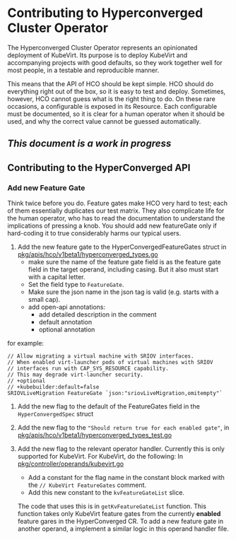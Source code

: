 # Contributing to Hyperconverged Cluster Operator

The Hyperconverged Cluster Operator represents an opinionated deployment of KubeVirt. Its purpose is to deploy KubeVirt
and accompanying projects with good defaults, so they work together well for most people, in a testable and reproducible
manner.

This means that the API of HCO should be kept simple. HCO should do everything right out of the box, so it is easy to
test and deploy. Sometimes, however, HCO cannot guess what is the right thing to do. On these rare occasions, a
configurable is exposed in its Resource. Each configurable must be documented, so it is clear for a human operator when
it should be used, and why the correct value cannot be guessed automatically.

## ***This document is a work in progress***

## Contributing to the HyperConverged API

### Add new Feature Gate

Think twice before you do. Feature gates make HCO very hard to test; each of them essentially duplicates our test
matrix. They also complicate life for the human operator, who has to read the documentation to understand the
implications of pressing a knob. You should add new featureGate only if hard-coding it to true considerably harms our
typical users.

1. Add the new feature gate to the HyperConvergedFeatureGates struct
   in [pkg/apis/hco/v1beta1/hyperconverged_types.go](pkg/apis/hco/v1beta1/hyperconverged_types.go)
   - make sure the name of the feature gate field is as the feature gate field in the target operand, including casing.
     But it also must start with a capital letter.
   - Set the field type to `FeatureGate`.
   - Make sure the json name in the json tag is valid (e.g. starts with a small cap).
   - add open-api annotations:
      - add detailed description in the comment
      - default annotation
      - optional annotation

for example:

  ```golang
  // Allow migrating a virtual machine with SRIOV interfaces.
  // When enabled virt-launcher pods of virtual machines with SRIOV
  // interfaces run with CAP_SYS_RESOURCE capability.
  // This may degrade virt-launcher security.
  // +optional
  // +kubebuilder:default=false
  SRIOVLiveMigration FeatureGate `json:"sriovLiveMigration,omitempty"`
  ```

1. Add the new flag to the default of the FeatureGates field in the `HyperConvergedSpec` struct
1. Add the new flag to the `"Should return true for each enabled gate"`,
   in [pkg/apis/hco/v1beta1/hyperconverged_types_test.go](pkg/apis/hco/v1beta1/hyperconverged_types_test.go)
1. Add the new flag to the relevant operator handler. Currently this is only supported for KubeVirt. For KubeVirt, do
   the following:
   In [pkg/controller/operands/kubevirt.go](pkg/controller/operands/kubevirt.go)
   - Add a constant for the flag name in the constant block marked with the `// KubeVirt FeatureGates` comment.
   - Add this new constant to the `kvFeatureGateList` slice.

   The code that uses this is in `getKvFeatureGateList` function. This function takes only KubeVirt feature gates from
   the currently **enabled** feature gares in the HyperConverged CR. To add a new feature gate in another operand, a
   implement a similar logic in this operand handler file.
